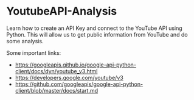 # YoutubeAPI-Analysis
Learn how to create an API Key and connect to the YouTube API using Python. This will allow us to get public information from YouTube and do some analysis.

Some important links:

* https://googleapis.github.io/google-api-python-client/docs/dyn/youtube_v3.html
* https://developers.google.com/youtube/v3
* https://github.com/googleapis/google-api-python-client/blob/master/docs/start.md
